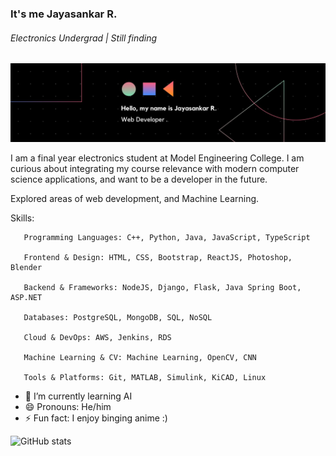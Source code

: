 ### It's me Jayasankar R.
###### Electronics Undergrad | Still finding
![Black-Technology-Linked-In-Banner.png](banner.jpg)

I am a final year electronics student at Model Engineering College. I am curious about integrating my course relevance with modern computer science applications, and want to be a developer in the future.

Explored areas of web development, and Machine Learning.

Skills:

       Programming Languages: C++, Python, Java, JavaScript, TypeScript
       
       Frontend & Design: HTML, CSS, Bootstrap, ReactJS, Photoshop, Blender
       
       Backend & Frameworks: NodeJS, Django, Flask, Java Spring Boot, ASP.NET
       
       Databases: PostgreSQL, MongoDB, SQL, NoSQL
       
       Cloud & DevOps: AWS, Jenkins, RDS
       
       Machine Learning & CV: Machine Learning, OpenCV, CNN
       
       Tools & Platforms: Git, MATLAB, Simulink, KiCAD, Linux

- 🌱 I’m currently learning AI
- 😄 Pronouns: He/him
- ⚡ Fun fact: I enjoy binging anime :)
 

![GitHub stats](https://github-readme-stats.vercel.app/api?username=Jayasankar-R&show_icons=true&theme=tokyonight)  


